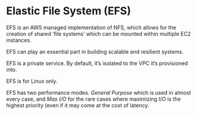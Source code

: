# Elastic File System (EFS)

EFS is an AWS managed implementation of NFS, which allows for the creation of shared ‘file systems’ which can be mounted within multiple EC2 instances.

EFS can play an essential part in building scalable and resilient systems.

EFS is a private service. By default, it’s isolated to the VPC it’s provisioned into.

EFS is for Linux only.

EFS has two performance modes. _General Purpose_ which is used in almost every case, and _Max I/O_ for the rare cases where maximizing I/O is the highest priority (even if it may come at the cost of latency.
